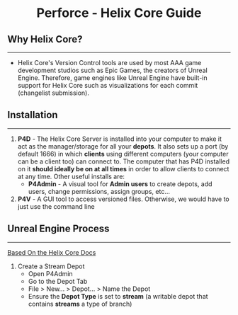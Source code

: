<h1 style="text-align: center;"> Perforce - Helix Core Guide </h1>

## Why Helix Core?
---
- Helix Core's Version Control tools are used by most AAA game development studios such as Epic Games, the creators of
  Unreal Engine. Therefore, game engines like Unreal Engine have built-in support for Helix Core such as visualizations
  for each commit (changelist submission).

## Installation
---
1. **P4D** - The Helix Core Server is installed into your computer to make it act as the manager/storage for all your **depots**. It also sets up a port (by default 1666) in which **clients** using different computers (your computer can be a client too) can connect to. The computer that has P4D installed on it **should ideally be on at all times** in order to allow clients to connect at any time. Other useful installs are:
    - **P4Admin** - A visual tool for **Admin users** to create depots, add users, change permissions, assign groups, etc...
2. **P4V** - A GUI tool to access versioned files. Otherwise, we would have to just use the command line

## Unreal Engine Process
---
[Based On the Helix Core Docs](https://help.perforce.com/helix-core/quickstart-unreal/Content/quickstart/game-home-quickstart.html)

1. Create a Stream Depot
    - Open P4Admin
    - Go to the Depot Tab
    - File > New... > Depot... > Name the Depot
    - Ensure the **Depot Type** is set to **stream** (a writable depot that contains **streams** a type of branch)